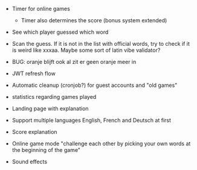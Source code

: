 - Timer for online games
    - Timer also determines the score (bonus system extended)

- See which player guessed which word

- Scan the guess. If it is not in the list with official words, try to check if it is weird like xxxaa. Maybe some sort of latin vibe validator?
- BUG: oranje blijft ook al zit er geen oranje meer in
- JWT refresh flow
- Automatic cleanup (cronjob?) for guest accounts and "old games"
- statistics regarding games played
- Landing page with explanation
- Support multiple languages English, French and Deutsch at first
- Score explanation
- Online game mode "challenge each other by picking your own words at the beginning of the game"
- Sound effects
